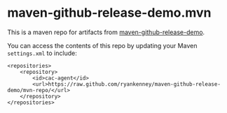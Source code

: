 maven-github-release-demo.mvn
========

This is a maven repo for artifacts from
[maven-github-release-demo](https://github.com/ryankenney/maven-github-release-demo).

You can access the contents of this repo by updating your Maven `settings.xml` to include:

	<repositories>
		<repository>
			<id>cac-agent</id>
			<url>https://raw.github.com/ryankenney/maven-github-release-demo/mvn-repo/</url>
		</repository>
	</repositories>
